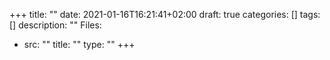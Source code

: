 +++
title: ""
date: 2021-01-16T16:21:41+02:00
draft: true
categories: []
tags: []
description: ""
Files: 
- src: ""
  title: ""
  type: ""
+++